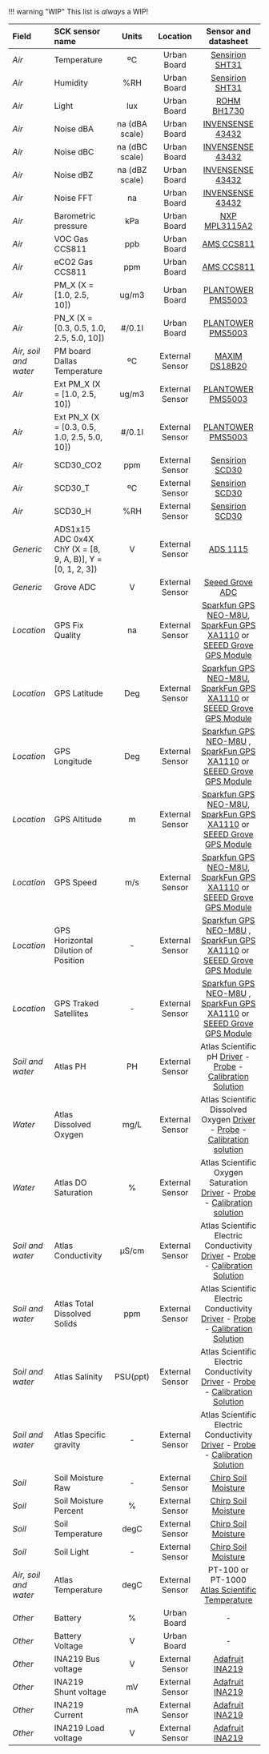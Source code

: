 !!! warning "WIP"
    This list is _always_ a WIP!

| Field | SCK sensor name | Units | Location | Sensor and datasheet |
| :--- | :--- | :---: | :---: | :---: |
| *Air* | Temperature | ºC | Urban Board | [Sensirion SHT31](https://www.sensirion.com/fileadmin/user_upload/customers/sensirion/Dokumente/2_Humidity_Sensors/) |
| *Air* | Humidity | %RH |  Urban Board | [Sensirion SHT31](https://www.sensirion.com/fileadmin/user_upload/customers/sensirion/Dokumente/2_Humidity_Sensors/) |
| *Air* | Light | lux | Urban Board | [ROHM BH1730](http://rohmfs.rohm.com/en/products/databook/datasheet/ic/sensor/light/bh1721fvc-e.pdf) |
| *Air* | Noise dBA | na (dBA scale) | Urban Board | [INVENSENSE 43432](https://www.invensense.com/wp-content/uploads/2015/02/ICS-43432-data-sheet-v1.3.pdf) |
| *Air* | Noise dBC | na (dBC scale) | Urban Board | [INVENSENSE 43432](https://www.invensense.com/wp-content/uploads/2015/02/ICS-43432-data-sheet-v1.3.pdf) |
| *Air* | Noise dBZ | na (dBZ scale) | Urban Board | [INVENSENSE 43432](https://www.invensense.com/wp-content/uploads/2015/02/ICS-43432-data-sheet-v1.3.pdf) |
| *Air* | Noise FFT | na | Urban Board | [INVENSENSE 43432](https://www.invensense.com/wp-content/uploads/2015/02/ICS-43432-data-sheet-v1.3.pdf) |
| *Air* | Barometric pressure | kPa | Urban Board | [NXP MPL3115A2](http://www.nxp.com/docs/en/data-sheet/MPL3115A2.pdf)|
| *Air* | VOC Gas CCS811 | ppb | Urban Board | [AMS CCS811](https://www.sciosense.com/wp-content/uploads/2020/01/SC-001232-DS-2-CCS811B-Datasheet-Revision-2.pdf) |
| *Air* | eCO2 Gas CCS811 | ppm | Urban Board | [AMS CCS811](https://www.sciosense.com/wp-content/uploads/2020/01/SC-001232-DS-2-CCS811B-Datasheet-Revision-2.pdf) |
| *Air* | PM_X (X = [1.0, 2.5, 10]) | ug/m3 | Urban Board | [PLANTOWER PMS5003](https://aqicn.org/air/view/sensor/spec/pms5003.pdf) |
| *Air* | PN_X (X = [0.3, 0.5, 1.0, 2.5, 5.0, 10]) | #/0.1l | Urban Board | [PLANTOWER PMS5003](https://aqicn.org/air/view/sensor/spec/pms5003.pdf) |
| *Air, soil and water* | PM board Dallas Temperature | ºC | External Sensor | [MAXIM DS18B20](https://datasheets.maximintegrated.com/en/ds/DS18B20.pdf) |
| *Air* | Ext PM_X (X = [1.0, 2.5, 10]) | ug/m3 | External Sensor | [PLANTOWER PMS5003](https://aqicn.org/air/view/sensor/spec/pms5003.pdf) |
| *Air* | Ext PN_X (X = [0.3, 0.5, 1.0, 2.5, 5.0, 10]) | #/0.1l | External Sensor | [PLANTOWER PMS5003](https://aqicn.org/air/view/sensor/spec/pms5003.pdf) |
| *Air* | SCD30_CO2 | ppm | External Sensor | [Sensirion SCD30](https://files.seeedstudio.com/wiki/Grove-CO2-Temperature-Humidity-Sensor-SCD30/res/Sensirion_CO2_Sensors_SCD30_Datasheet.pdf) |
| *Air* | SCD30_T | ºC | External Sensor | [Sensirion SCD30](https://files.seeedstudio.com/wiki/Grove-CO2-Temperature-Humidity-Sensor-SCD30/res/Sensirion_CO2_Sensors_SCD30_Datasheet.pdf) |
| *Air* | SCD30_H | %RH | External Sensor | [Sensirion SCD30](https://files.seeedstudio.com/wiki/Grove-CO2-Temperature-Humidity-Sensor-SCD30/res/Sensirion_CO2_Sensors_SCD30_Datasheet.pdf) |
| *Generic* | ADS1x15 ADC 0x4X ChY (X = [8, 9, A, B)], Y = [0, 1, 2, 3]) | V | External Sensor | [ADS 1115](https://www.ti.com/lit/ds/symlink/ads1115.pdf) |
| *Generic* | Grove ADC | V | External Sensor | [Seeed Grove ADC](http://wiki.seeedstudio.com/Grove-I2C_ADC/) |
| *Location* | GPS Fix Quality| na | External Sensor | [Sparkfun GPS NEO-M8U](https://www.sparkfun.com/products/16329), [SparkFun GPS XA1110](https://www.sparkfun.com/products/14414) or [SEEED Grove GPS Module](https://www.seeedstudio.com/Grove-GPS-Module.html) |
| *Location* | GPS Latitude | Deg | External Sensor | [Sparkfun GPS NEO-M8U](https://www.sparkfun.com/products/16329), [SparkFun GPS XA1110](https://www.sparkfun.com/products/14414) or [SEEED Grove GPS Module](https://www.seeedstudio.com/Grove-GPS-Module.html)  |
| *Location* | GPS Longitude| Deg | External Sensor | [Sparkfun GPS NEO-M8U](https://www.sparkfun.com/products/16329) , [SparkFun GPS XA1110](https://www.sparkfun.com/products/14414) or [SEEED Grove GPS Module](https://www.seeedstudio.com/Grove-GPS-Module.html)  |
| *Location* | GPS Altitude| m | External Sensor | [Sparkfun GPS NEO-M8U](https://www.sparkfun.com/products/16329), [SparkFun GPS XA1110](https://www.sparkfun.com/products/14414) or [SEEED Grove GPS Module](https://www.seeedstudio.com/Grove-GPS-Module.html)  |
| *Location* | GPS Speed| m/s | External Sensor |  [Sparkfun GPS NEO-M8U](https://www.sparkfun.com/products/16329), [SparkFun GPS XA1110](https://www.sparkfun.com/products/14414) or [SEEED Grove GPS Module](https://www.seeedstudio.com/Grove-GPS-Module.html) |
| *Location* | GPS Horizontal Dilution of Position | - | External Sensor |  [Sparkfun GPS NEO-M8U](https://www.sparkfun.com/products/16329) , [SparkFun GPS XA1110](https://www.sparkfun.com/products/14414) or [SEEED Grove GPS Module](https://www.seeedstudio.com/Grove-GPS-Module.html)  |
| *Location* | GPS Traked Satellites | - | External Sensor |  [Sparkfun GPS NEO-M8U](https://www.sparkfun.com/products/16329) , [SparkFun GPS XA1110](https://www.sparkfun.com/products/14414) or [SEEED Grove GPS Module](https://www.seeedstudio.com/Grove-GPS-Module.html)  |
| *Soil and water* | Atlas PH | PH | External Sensor | Atlas Scientific pH [Driver](https://www.atlas-scientific.com/product_pages/circuits/ezo_ph.html) - [Probe](https://www.atlas-scientific.com/product_pages/probes/ph_probe.html) - [Calibration Solution](https://atlas-scientific.com/calibration-solutions/ph-4-00-7-00-10-00-calibration-solutions/) |
| *Water* | Atlas Dissolved Oxygen | mg/L | External Sensor | Atlas Scientific Dissolved Oxygen [Driver](https://www.atlas-scientific.com/product_pages/circuits/ezo_do.html) - [Probe](https://www.atlas-scientific.com/product_pages/probes/do_probe.html) - [Calibration solution](https://atlas-scientific.com/calibration-solutions/dissolved-oxygen-calibration-solution-pouch/) |
| *Water* | Atlas DO Saturation | % | External Sensor | Atlas Scientific Oxygen Saturation [Driver](https://www.atlas-scientific.com/product_pages/circuits/ezo_do.html) - [Probe](https://www.atlas-scientific.com/product_pages/probes/do_probe.html) - [Calibration solution](https://atlas-scientific.com/calibration-solutions/dissolved-oxygen-calibration-solution-pouch/) |
| *Soil and water* | Atlas Conductivity | µS/cm | External Sensor | Atlas Scientific Electric Conductivity [Driver](https://www.atlas-scientific.com/product_pages/circuits/ezo_ec.html) - [Probe](https://atlas-scientific.com/probes/conductivity-probe-k-10/) - [Calibration Solution](https://atlas-scientific.com/calibration-solutions/conductivity-calibration-k-10-set/) |
| *Soil and water* | Atlas Total Dissolved Solids | ppm | External Sensor | Atlas Scientific Electric Conductivity [Driver](https://www.atlas-scientific.com/product_pages/circuits/ezo_ec.html) - [Probe](https://atlas-scientific.com/probes/conductivity-probe-k-10/) - [Calibration Solution](https://atlas-scientific.com/calibration-solutions/conductivity-calibration-k-10-set/) |
| *Soil and water* | Atlas Salinity | PSU(ppt) | External Sensor | Atlas Scientific Electric Conductivity [Driver](https://www.atlas-scientific.com/product_pages/circuits/ezo_ec.html) - [Probe](https://atlas-scientific.com/probes/conductivity-probe-k-10/) - [Calibration Solution](https://atlas-scientific.com/calibration-solutions/conductivity-calibration-k-10-set/) |
| *Soil and water* | Atlas Specific gravity | - | External Sensor | Atlas Scientific Electric Conductivity [Driver](https://www.atlas-scientific.com/product_pages/circuits/ezo_ec.html) - [Probe](https://atlas-scientific.com/probes/conductivity-probe-k-10/) - [Calibration Solution](https://atlas-scientific.com/calibration-solutions/conductivity-calibration-k-10-set/) |
| *Soil* | Soil Moisture Raw | - | External Sensor | [Chirp Soil Moisture](https://www.tindie.com/products/miceuz/i2c-soil-moisture-sensor/) |
| *Soil* | Soil Moisture Percent | % | External Sensor | [Chirp Soil Moisture](https://www.tindie.com/products/miceuz/i2c-soil-moisture-sensor/) |
| *Soil* | Soil Temperature | degC | External Sensor | [Chirp Soil Moisture](https://www.tindie.com/products/miceuz/i2c-soil-moisture-sensor/) |
| *Soil* | Soil Light | - | External Sensor | [Chirp Soil Moisture](https://www.tindie.com/products/miceuz/i2c-soil-moisture-sensor/) |
| *Air, soil and water* | Atlas Temperature | degC | External Sensor | PT-100 or PT-1000 [Atlas Scientific Temperature](https://www.atlas-scientific.com/product_pages/kits/temp_kit.html) |
| *Other* | Battery | % |  Urban Board | - |
| *Other* | Battery Voltage | V |  Urban Board | - |
| *Other* | INA219 Bus voltage | V | External Sensor | [Adafruit INA219](https://www.adafruit.com/product/904) |
| *Other* | INA219 Shunt voltage | mV | External Sensor | [Adafruit INA219](https://www.adafruit.com/product/904) |
| *Other* | INA219 Current | mA | External Sensor | [Adafruit INA219](https://www.adafruit.com/product/904) |
| *Other* | INA219 Load voltage | V | External Sensor | [Adafruit INA219](https://www.adafruit.com/product/904) |

